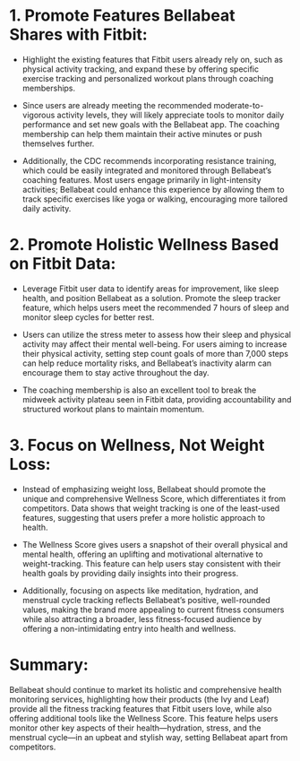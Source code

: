 # 1. Promote Features Bellabeat Shares with Fitbit: 
* Highlight the existing features that Fitbit users already rely on, such as physical activity tracking, and expand these by offering specific exercise tracking and personalized workout plans through coaching memberships.

* Since users are already meeting the recommended moderate-to-vigorous activity levels, they will likely appreciate tools to monitor daily performance and set new goals with the Bellabeat app. The coaching membership can help them maintain their active minutes or push themselves further.

* Additionally, the CDC recommends incorporating resistance training, which could be easily integrated and monitored through Bellabeat’s coaching features. Most users engage primarily in light-intensity activities; Bellabeat could enhance this experience by allowing them to track specific exercises like yoga or walking, encouraging more tailored daily activity.

# 2. Promote Holistic Wellness Based on Fitbit Data: 
* Leverage Fitbit user data to identify areas for improvement, like sleep health, and position Bellabeat as a solution. Promote the sleep tracker feature, which helps users meet the recommended 7 hours of sleep and monitor sleep cycles for better rest.

* Users can utilize the stress meter to assess how their sleep and physical activity may affect their mental well-being. For users aiming to increase their physical activity, setting step count goals of more than 7,000 steps can help reduce mortality risks, and Bellabeat’s inactivity alarm can encourage them to stay active throughout the day.

* The coaching membership is also an excellent tool to break the midweek activity plateau seen in Fitbit data, providing accountability and structured workout plans to maintain momentum.

# 3. Focus on Wellness, Not Weight Loss: 
* Instead of emphasizing weight loss, Bellabeat should promote the unique and comprehensive Wellness Score, which differentiates it from competitors. Data shows that weight tracking is one of the least-used features, suggesting that users prefer a more holistic approach to health.

* The Wellness Score gives users a snapshot of their overall physical and mental health, offering an uplifting and motivational alternative to weight-tracking. This feature can help users stay consistent with their health goals by providing daily insights into their progress.

* Additionally, focusing on aspects like meditation, hydration, and menstrual cycle tracking reflects Bellabeat’s positive, well-rounded values, making the brand more appealing to current fitness consumers while also attracting a broader, less fitness-focused audience by offering a non-intimidating entry into health and wellness.

# Summary: 
Bellabeat should continue to market its holistic and comprehensive health monitoring services, highlighting how their products (the Ivy and Leaf) provide all the fitness tracking features that Fitbit users love, while also offering additional tools like the Wellness Score. This feature helps users monitor other key aspects of their health—hydration, stress, and the menstrual cycle—in an upbeat and stylish way, setting Bellabeat apart from competitors.
